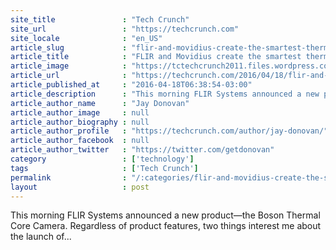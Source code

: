 ```yaml
---
site_title               : "Tech Crunch"
site_url                 : "https://techcrunch.com"
site_locale              : "en_US"
article_slug             : "flir-and-movidius-create-the-smartest-thermal-camera-out-there"
article_title            : "FLIR and Movidius create the smartest thermal camera out there"
article_image            : "https://tctechcrunch2011.files.wordpress.com/2016/04/boson-myriad2-w-thermal.jpg?w=764&h=400&crop=1"
article_url              : "https://techcrunch.com/2016/04/18/flir-and-movidius-create-the-smartest-thermal-camera-out-there/"
article_published_at     : "2016-04-18T06:38:54-03:00"
article_description      : "This morning FLIR Systems announced a new product—the Boson Thermal Core Camera. Regardless of product features, two things interest me about the launch of..."
article_author_name      : "Jay Donovan"
article_author_image     : null
article_author_biography : null
article_author_profile   : "https://techcrunch.com/author/jay-donovan/"
article_author_facebook  : null
article_author_twitter   : "https://twitter.com/getdonovan"
category                 : ['technology']
tags                     : ['Tech Crunch']
permalink                : "/:categories/flir-and-movidius-create-the-smartest-thermal-camera-out-there/"
layout                   : post
---
```


This morning FLIR Systems announced a new product—the Boson Thermal Core Camera. Regardless of product features, two things interest me about the launch of...
